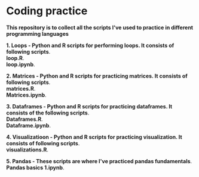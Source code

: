 # Coding practice

**This repository is to collect all the scripts I've used to practice in different programming languages**

**1. Loops - Python and R scripts for performing loops. It consists of following scripts**.   
      **loop.R**.  
      **loop.ipynb**.   
      
**2. Matrices - Python and R scripts for practicing matrices. It consists of following scripts**.     
      **matrices.R**.   
      **Matrices.ipynb**.    
      
**3. Dataframes - Python and R scripts for practicing dataframes. It consists of the following scripts**.   
      **Dataframes.R**.    
      **Dataframe.ipynb**.    
      
**4. Visualizatioon - Python and R scripts for practicing visualization. It consists of following scripts**.    
      **visualizations.R**.   
      
**5. Pandas - These scripts are where I've practiced pandas fundamentals**.   
      **Pandas basics 1.ipynb**.    
